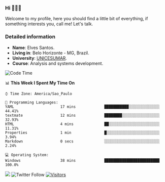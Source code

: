 


### Hi 🙋🏽‍♂️

Welcome to my profile, here you should find a little bit of everything, if something interests you, call me! Let's talk.

### Detailed information

* **Name**: Elves Santos.
* **Living in**: Belo Horizonte - MG, Brazil.
* **University**: [UNICESUMAR](https://venhaparaunicesumar.com.br/pos-graduacao).
* **Course**: Analysis and systems development.

<!--START_SECTION:waka-->
![Code Time](http://img.shields.io/badge/Code%20Time-18%20hrs%2049%20mins-blue)

📊 **This Week I Spent My Time On** 

```text
⌚︎ Time Zone: America/Sao_Paulo

💬 Programming Languages: 
YAML                     17 mins             ███████████░░░░░░░░░░░░░░   44.41% 
textmate                 12 mins             ████████░░░░░░░░░░░░░░░░░   32.93% 
HTML                     4 mins              ██░░░░░░░░░░░░░░░░░░░░░░░   11.31% 
Properties               1 min               █░░░░░░░░░░░░░░░░░░░░░░░░   3.94% 
Markdown                 0 secs              ░░░░░░░░░░░░░░░░░░░░░░░░░   2.24%

💻 Operating System: 
Windows                  38 mins             █████████████████████████   100.0%

```


<!--END_SECTION:waka-->


<a href="https://www.linkedin.com/in/e1vescmd/"  target="_blank"><img src="https://img.shields.io/badge/-LinkedIn-%230077B5?style=for-the-badge&logo=linkedin&logoColor=white" target="_blank"></a>
![Twitter Follow](https://img.shields.io/twitter/follow/e1vescmd?color=00aced&label=Twitter&style=for-the-badge)
[![Visitors](https://api.visitorbadge.io/api/visitors?path=https%3A%2F%2Fgithub.com%2Fe1vescmd&labelColor=%23697689&countColor=%23d9e3f0)](https://visitorbadge.io/status?path=https%3A%2F%2Fgithub.com%2Fe1vescmd)
